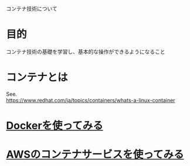 コンテナ技術について

# 目的
コンテナ技術の基礎を学習し、基本的な操作ができるようになること

# コンテナとは
See.  
https://www.redhat.com/ja/topics/containers/whats-a-linux-container

# [Dockerを使ってみる](./README_docker.md)

# [AWSのコンテナサービスを使ってみる](./README_aws.md)
